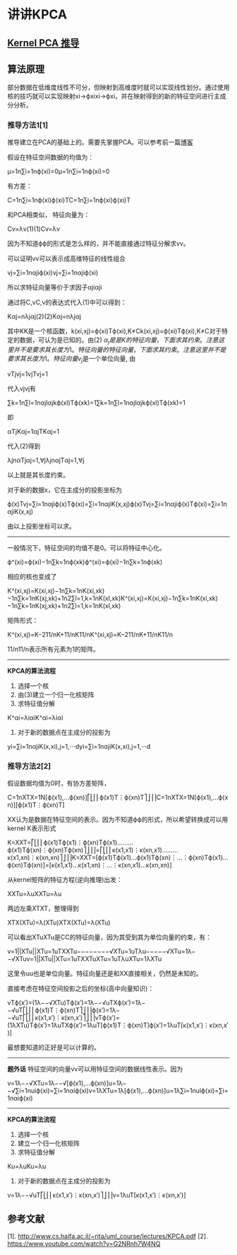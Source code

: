 # 讲讲KPCA

## [Kernel PCA 推导](https://www.cnblogs.com/hainingwyx/p/6834671.html)

## 算法原理

部分数据在低维度线性不可分，但映射到高维度时就可以实现线性划分。通过使用核的技巧就可以实现映射xi→ϕxixi→ϕxi，并在映射得到的新的特征空间进行主成分分析。

### 推导方法1[1]

推导建立在PCA的基础上的。需要先掌握PCA。可以参考前一篇[博客](http://www.cnblogs.com/hainingwyx/p/6836323.html)

假设在特征空间数据的均值为：





μ=1n∑i=1nϕ(xi)=0μ=1n∑i=1nϕ(xi)=0



有方差：





C=1n∑i=1nϕ(xi)ϕ(xi)TC=1n∑i=1nϕ(xi)ϕ(xi)T



和PCA相类似， 特征向量为：





Cv=λv(1)(1)Cv=λv



因为不知道ϕϕ的形式是怎么样的，并不能直接通过特征分解求vv。

可以证明vv可以表示成高维特征的线性组合





vj=∑i=1nαjiϕ(xi)vj=∑i=1nαjiϕ(xi)



所以求特征向量等价于求因子αjiαji

通过将C,vC,v的表达式代入(1)中可以得到：





Kαj=nλjαj(2)(2)Kαj=nλjαj



其中KK是一个核函数，k(xi,xj)=ϕ(xi)Tϕ(xi),K≠Ck(xi,xj)=ϕ(xi)Tϕ(xi),K≠C对于特定的数据，可认为是已知的。由(2) $\alpha _j 是是K的特征向量，下面求其约束。注意这里并不是要求其长度为1。特征向量的特征向量，下面求其约束。注意这里并不是要求其长度为1。特征向量v_j$是一个单位向量,
由





vTjvj=1vjTvj=1



代入vjvj有





∑k=1n∑l=1nαjlαjkϕ(xl)Tϕ(xk)=1∑k=1n∑l=1nαjlαjkϕ(xl)Tϕ(xk)=1



即





αTjKαj=1αjTKαj=1



代入(2)得到





λjnαTjαj=1,∀jλjnαjTαj=1,∀j



以上就是其长度约束。

对于新的数据x，它在主成分的投影坐标为





ϕ(x)Tvj=∑i=1nαjiϕ(x)Tϕ(xi)=∑i=1nαjiK(x,xj)ϕ(x)Tvj=∑i=1nαjiϕ(x)Tϕ(xi)=∑i=1nαjiK(x,xj)



由以上投影坐标可以求。

------

一般情况下，特征空间的均值不是0。可以将特征中心化。





ϕ^(xi)=ϕ(xi)−1n∑k=1nϕ(xk)ϕ^(xi)=ϕ(xi)−1n∑k=1nϕ(xk)



相应的核也变成了





K^(xi,xj)=K(xi,xj)−1n∑k=1nK(xi,xk)−1n∑k=1nK(xj,xk)+1n2∑l=1,k=1nK(xl,xk)K^(xi,xj)=K(xi,xj)−1n∑k=1nK(xi,xk)−1n∑k=1nK(xj,xk)+1n2∑l=1,k=1nK(xl,xk)



矩阵形式：





K^(xi,xj)=K−211/nK+11/nK11/nK^(xi,xj)=K−211/nK+11/nK11/n



11/n11/n表示所有元素为1的矩阵。

------

**KPCA的算法流程**

1. 选择一个核
2. 由(3)建立一个归一化核矩阵
3. 求特征值分解





K^αi=λiαiK^αi=λiαi



1. 对于新的数据点在主成分的投影为





yi=∑i=1nαjiK(x,xi),j=1,⋅⋅⋅dyi=∑i=1nαjiK(x,xi),j=1,···d



### 推导方法2[2]

假设数据均值为0时，有协方差矩阵，





C=1nXTX=1N[ϕ(x1),...ϕ(xn)]⎡⎣⎢⎢ϕ(x1)T⋮ϕ(xn)T⎤⎦⎥⎥C=1nXTX=1N[ϕ(x1),...ϕ(xn)][ϕ(x1)T⋮ϕ(xn)T]



XX认为是数据在特征空间的表示。因为不知道ϕϕ的形式，所以希望转换成可以用kernel K表示形式





K=XXT=⎡⎣⎢⎢ϕ(x1)Tϕ(x1)⋮ϕ(xn)Tϕ(x1)………ϕ(x1)Tϕ(xn)⋮ϕ(xn)Tϕ(xn)⎤⎦⎥⎥=⎡⎣⎢⎢κ(x1,x1)⋮κ(xn,x1)………κ(x1,xn)⋮κ(xn,xn)⎤⎦⎥⎥K=XXT=[ϕ(x1)Tϕ(x1)…ϕ(x1)Tϕ(xn)⋮…⋮ϕ(xn)Tϕ(x1)…ϕ(xn)Tϕ(xn)]=[κ(x1,x1)…κ(x1,xn)⋮…⋮κ(xn,x1)…κ(xn,xn)]



从kernel矩阵的特征方程(逆向推理)出发：





XXTu=λuXXTu=λu



两边左乘XTXT，整理得到





XTX(XTu)=λ(XTu)XTX(XTu)=λ(XTu)



可以看出XTuXTu是CC的特征向量，因为其受到其为单位向量的约束，有：





v=1||XTu||XTu=1uTXXTu−−−−−−−−√XTu=1uTλu−−−−−√XTu=1λ−−√XTuv=1||XTu||XTu=1uTXXTuXTu=1uTλuXTu=1λXTu



这里令uu也是单位向量。特征向量还是和XX直接相关，仍然是未知的。

直接考虑在特征空间投影之后的坐标(高中向量知识)：





vTϕ(x′)=(1λ−−√XTu)Tϕ(x′)=1λ−−√uTXϕ(x′)=1λ−−√uT⎡⎣⎢⎢ϕ(x1)T⋮ϕ(xn)T⎤⎦⎥⎥ϕ(x′)=1λ−−√uT⎡⎣⎢⎢κ(x1,x′)⋮κ(xn,x′)⎤⎦⎥⎥vTϕ(x′)=(1λXTu)Tϕ(x′)=1λuTXϕ(x′)=1λuT[ϕ(x1)T⋮ϕ(xn)T]ϕ(x′)=1λuT[κ(x1,x′)⋮κ(xn,x′)]



最想要知道的正好是可以计算的。

------

**题外话**
特征空间的向量vv可以用特征空间的数据线性表示。因为





v=1λ−−√XTu=1λ−−√[ϕ(x1),...ϕ(xn)]u=1λ−−√∑i=1nuiϕ(xi)=∑i=1nαiϕ(xi)v=1λXTu=1λ[ϕ(x1),...ϕ(xn)]u=1λ∑i=1nuiϕ(xi)=∑i=1nαiϕ(xi)



------

**KPCA的算法流程**

1. 选择一个核
2. 建立一个归一化核矩阵
3. 求特征值分解





Ku=λuKu=λu



1. 对于新的数据点在主成分的投影为





v=1λ−−√uT⎡⎣⎢⎢κ(x1,x′)⋮κ(xn,x′)⎤⎦⎥⎥v=1λuT[κ(x1,x′)⋮κ(xn,x′)]



## 参考文献

[1]. http://www.cs.haifa.ac.il/~rita/uml_course/lectures/KPCA.pdf
[2]. https://www.youtube.com/watch?v=G2NRnh7W4NQ